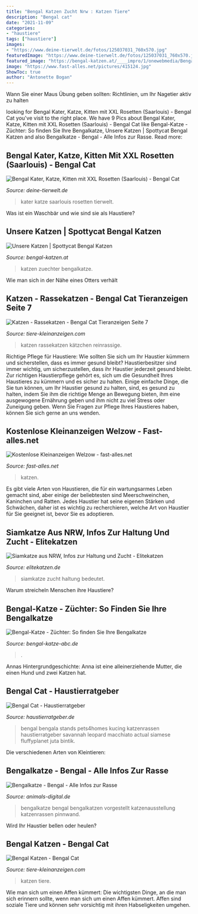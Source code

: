 ```yaml
---
title: "Bengal Katzen Zucht Nrw : Katzen Tiere"
description: "Bengal cat"
date: "2021-11-09"
categories:
- "haustiere"
tags: ["haustiere"]
images:
- "https://www.deine-tierwelt.de/fotos/125037031_760x570.jpg"
featuredImage: "https://www.deine-tierwelt.de/fotos/125037031_760x570.jpg"
featured_image: "https://bengal-katzen.at/____impro/1/onewebmedia/Bengalkatze_Zuechter_spottycat_niederoesterreich.jpeg?etag=&quot;8162c-5e5fe062&quot;&amp;sourceContentType=image%2Fjpeg&amp;quality=85"
image: "https://www.fast-alles.net/pictures/415124.jpg"
ShowToc: true
author: "Antonette Bogan"
---
```



Wann Sie einer Maus Übung geben sollten: Richtlinien, um Ihr Nagetier aktiv zu halten

	

		
looking for Bengal Kater, Katze, Kitten mit XXL Rosetten (Saarlouis) - Bengal Cat you've visit to the right place. We have 9 Pics about Bengal Kater, Katze, Kitten mit XXL Rosetten (Saarlouis) - Bengal Cat like Bengal-Katze - Züchter: So finden Sie Ihre Bengalkatze, Unsere Katzen | Spottycat Bengal Katzen and also Bengalkatze - Bengal - Alle Infos zur Rasse. Read more:
		
    
## Bengal Kater, Katze, Kitten Mit XXL Rosetten (Saarlouis) - Bengal Cat

<img loading=lazy src="https://www.deine-tierwelt.de/fotos/125037031_760x570.jpg" onerror="this.onerror=null;this.src='https://tse1.mm.bing.net/th?id=OIP.77o6JktJaP2Li76MmV4qtQHaFj&amp;pid=15.1';" alt="Bengal Kater, Katze, Kitten mit XXL Rosetten (Saarlouis) - Bengal Cat">

_Source: deine-tierwelt.de_

>kater katze saarlouis rosetten tierwelt. 

	

Was ist ein Waschbär und wie sind sie als Haustiere?

    
## Unsere Katzen | Spottycat Bengal Katzen

<img loading=lazy src="https://bengal-katzen.at/____impro/1/onewebmedia/Bengalkatze_Zuechter_spottycat_niederoesterreich.jpeg?etag=&quot;8162c-5e5fe062&quot;&amp;sourceContentType=image%2Fjpeg&amp;quality=85" onerror="this.onerror=null;this.src='https://tse1.mm.bing.net/th?id=OIP.rivAWtVCRA6W2UmsMcWy-gHaPb&amp;pid=15.1';" alt="Unsere Katzen | Spottycat Bengal Katzen">

_Source: bengal-katzen.at_

>katzen zuechter bengalkatze. 

	

Wie man sich in der Nähe eines Otters verhält

    
## Katzen - Rassekatzen - Bengal Cat Tieranzeigen Seite 7

<img loading=lazy src="http://www.tiere-kleinanzeigen.com/export/20120814205010.jpg" onerror="this.onerror=null;this.src='https://tse4.mm.bing.net/th?id=OIP.sqDIJFG__qZhY0DS3EDXVwHaE8&amp;pid=15.1';" alt="Katzen - Rassekatzen - Bengal Cat Tieranzeigen Seite 7">

_Source: tiere-kleinanzeigen.com_

>katzen rassekatzen kätzchen reinrassige. 

	

Richtige Pflege für Haustiere: Wie sollten Sie sich um Ihr Haustier kümmern und sicherstellen, dass es immer gesund bleibt?
Haustierbesitzer sind immer wichtig, um sicherzustellen, dass ihr Haustier jederzeit gesund bleibt. Zur richtigen Haustierpflege gehört es, sich um die Gesundheit Ihres Haustieres zu kümmern und es sicher zu halten. Einige einfache Dinge, die Sie tun können, um Ihr Haustier gesund zu halten, sind, es gesund zu halten, indem Sie ihm die richtige Menge an Bewegung bieten, ihm eine ausgewogene Ernährung geben und ihm nicht zu viel Stress oder Zuneigung geben. Wenn Sie Fragen zur Pflege Ihres Haustieres haben, können Sie sich gerne an uns wenden.

    
## Kostenlose Kleinanzeigen Welzow - Fast-alles.net

<img loading=lazy src="https://www.fast-alles.net/pictures/415124.jpg" onerror="this.onerror=null;this.src='https://tse1.mm.bing.net/th?id=OIP.N0D0nsa9y40lHItLmTukcgHaFO&amp;pid=15.1';" alt="Kostenlose Kleinanzeigen Welzow - fast-alles.net">

_Source: fast-alles.net_

>katzen. 

	

Es gibt viele Arten von Haustieren, die für ein wartungsarmes Leben gemacht sind, aber einige der beliebtesten sind Meerschweinchen, Kaninchen und Ratten. Jedes Haustier hat seine eigenen Stärken und Schwächen, daher ist es wichtig zu recherchieren, welche Art von Haustier für Sie geeignet ist, bevor Sie es adoptieren.

    
## Siamkatze Aus NRW, Infos Zur Haltung Und Zucht - Elitekatzen

<img loading=lazy src="https://elitekatzen.de/wp-content/uploads/2018/06/Spion11.jpg" onerror="this.onerror=null;this.src='https://tse2.mm.bing.net/th?id=OIP._OTodA6sOoBxASxKA2i49gHaIF&amp;pid=15.1';" alt="Siamkatze aus NRW, Infos zur Haltung und Zucht - Elitekatzen">

_Source: elitekatzen.de_

>siamkatze zucht haltung bedeutet. 

	

Warum streicheln Menschen ihre Haustiere?

    
## Bengal-Katze - Züchter: So Finden Sie Ihre Bengalkatze

<img loading=lazy src="https://bengal-katze-abc.de/wp-content/uploads/2018/05/2-junge-bengalkatzen-c-aleksei128-www-bigstock-com-bigstock-196191757.jpg" onerror="this.onerror=null;this.src='https://tse2.mm.bing.net/th?id=OIP.mEfL6I_H5-eWuviQSN0O0wHaE7&amp;pid=15.1';" alt="Bengal-Katze - Züchter: So finden Sie Ihre Bengalkatze">

_Source: bengal-katze-abc.de_

>. 

	

Annas Hintergrundgeschichte: Anna ist eine alleinerziehende Mutter, die einen Hund und zwei Katzen hat.

    
## Bengal Cat - Haustierratgeber

<img loading=lazy src="https://www.haustierratgeber.de/wp-content/uploads/2016/02/39535767_xxl.jpg" onerror="this.onerror=null;this.src='https://tse4.mm.bing.net/th?id=OIP.hqiQitSfoBk88PhsZ0XGNQHaE8&amp;pid=15.1';" alt="Bengal Cat - Haustierratgeber">

_Source: haustierratgeber.de_

>bengal bengala stands pets4homes kucing katzenrassen haustierratgeber savannah leopard macchiato actual siamese fluffyplanet juta bintik. 

	

Die verschiedenen Arten von Kleintieren:

    
## Bengalkatze - Bengal - Alle Infos Zur Rasse

<img loading=lazy src="https://www.animals-digital.de/fileadmin/_processed_/4/a/csm_Bengalkatze-11_8623e9bcea.jpg" onerror="this.onerror=null;this.src='https://tse1.mm.bing.net/th?id=OIP.mFvFD9ipxn-aNkaAWG33BgAAAA&amp;pid=15.1';" alt="Bengalkatze - Bengal - Alle Infos zur Rasse">

_Source: animals-digital.de_

>bengalkatze bengal bengalkatzen vorgestellt katzenausstellung katzenrassen pinnwand. 

	

Wird Ihr Haustier bellen oder heulen?

    
## Bengal Katzen - Bengal Cat

<img loading=lazy src="https://www.tiere-kleinanzeigen.com/export/e5547d64423b2e8f5f6889e48f704.jpg" onerror="this.onerror=null;this.src='https://tse4.mm.bing.net/th?id=OIP.5-GISYfOATzH5zQjVP3DrwHaFN&amp;pid=15.1';" alt="Bengal Katzen - Bengal Cat">

_Source: tiere-kleinanzeigen.com_

>katzen tiere. 

	

Wie man sich um einen Affen kümmert: Die wichtigsten Dinge, an die man sich erinnern sollte, wenn man sich um einen Affen kümmert.
Affen sind soziale Tiere und können sehr vorsichtig mit ihren Habseligkeiten umgehen.

